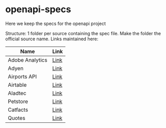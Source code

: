 # openapi-specs

Here we keep the specs for the openapi project

Structure: 1 folder per source containing the spec file. Make the folder the official source name.
Links maintained here:

| Name            | Link                                                                                                              |
| --------------- | ----------------------------------------------------------------------------------------------------------------- |
| Adobe Analytics | [Link](https://github.com/adobe/aio-lib-analytics/blob/master/spec/analytics_api.json)                            |
| Adyen           | [Link](https://github.com/Adyen/adyen-openapi/tree/main/json)                                                     |
| Airports API    | [Link](https://airport-web.appspot.com/api/docs/swagger.json)                                                     |
| Airtable        | [Link](https://github.com/TheF1rstPancake/AirtableOpenAPICustomBlock/blob/master/frontend/airtable_to_openapi.js) |
| Aladtec         | [Link](https://developer.aladtec.com/downloads/json_api_v3_openapi_spec.yml)                                      |
| Petstore        | [Link](https://petstore3.swagger.io/)                                                                             |
| Catfacts        | [Link](https://catfact.ninja/)                                                                                    |
| Quotes          | [Link](https://quotes.rest/)                                                                                      |
